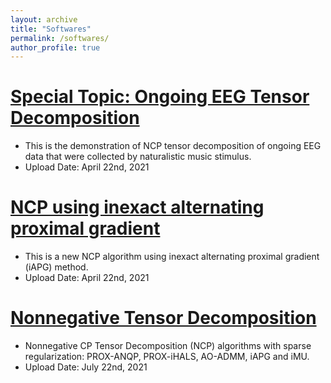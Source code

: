 ```yaml
---
layout: archive
title: "Softwares"
permalink: /softwares/
author_profile: true
---
```


<a href="https://github.com/wangdeqing/Ongoing_EEG_Tensor_Decomposition" target="_blank"><strong>Special Topic: Ongoing EEG Tensor Decomposition</strong></a>
======
- This is the demonstration of NCP tensor decomposition of ongoing EEG data that were collected by naturalistic music stimulus.
- Upload Date: April 22nd, 2021


<a href="https://github.com/wangdeqing/Inexact_Alternating_Proximal_Gradient" target="_blank"><strong>NCP using inexact alternating proximal gradient</strong></a>
======
- This is a new NCP algorithm using inexact alternating proximal gradient (iAPG) method.
- Upload Date: April 22nd, 2021

<a href="https://github.com/wangdeqing/Nonnegative_Tensor_Decomposition" target="_blank"><strong>Nonnegative Tensor Decomposition</strong></a>
======
- Nonnegative CP Tensor Decomposition (NCP) algorithms with sparse regularization: PROX-ANQP, PROX-iHALS, AO-ADMM, iAPG and iMU.
- Upload Date: July 22nd, 2021

